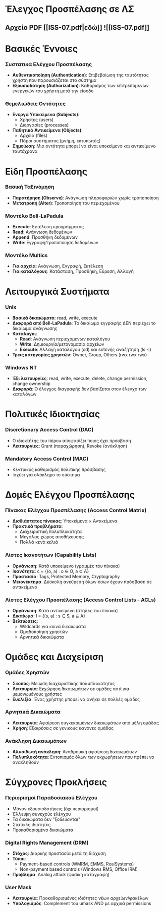 # Έλεγχος Προσπέλασης σε ΛΣ

## Αρχείο PDF [[ISS-07.pdf|εδώ]] ![[ISS-07.pdf]]
# Βασικές Έννοιες
### Συστατικά Ελέγχου Προσπέλασης
- **Αυθεντικοποίηση (Authentication)**: Επιβεβαίωση της ταυτότητας χρήστη που παρουσιάζεται στο σύστημα
- **Εξουσιοδότηση (Authorization)**: Καθορισμός των επιτρεπόμενων ενεργειών του χρήστη μετά την είσοδο
### Θεμελιώδεις Οντότητες
- **Ενεργά Υποκείμενα (Subjects)**:
    - Χρήστες (users)
    - Διεργασίες (processes)
- **Παθητικά Αντικείμενα (Objects)**:
    - Αρχεία (files)
    - Πόροι συστήματος (μνήμη, εκτυπωτές)
- **Σημείωση**: Μια οντότητα μπορεί να είναι υποκείμενο και αντικείμενο ταυτόχρονα
# Είδη Προσπέλασης
### Βασική Ταξινόμηση
- **Παρατήρηση (Observe)**: Ανάγνωση πληροφοριών χωρίς τροποποίηση
- **Μετατροπή (Alter)**: Τροποποίηση του περιεχομένου
### Μοντέλο Bell-LaPadula
- **Execute**: Εκτέλεση προγράμματος
- **Read**: Ανάγνωση δεδομένων
- **Append**: Προσθήκη δεδομένων
- **Write**: Εγγραφή/τροποποίηση δεδομένων
### Μοντέλο Multics
- **Για αρχεία**: Ανάγνωση, Εγγραφή, Εκτέλεση
- **Για καταλόγους**: Κατάσταση, Προσθήκη, Εύρεση, Αλλαγή
# Λειτουργικά Συστήματα
### Unix
- **Βασικά δικαιώματα**: read, write, execute
- **Διαφορά από Bell-LaPadula**: Το δικαίωμα εγγραφής ΔΕΝ περιέχει το δικαίωμα ανάγνωσης
- **Κατάλογοι**:
    - **Read**: Ανάγνωση περιεχομένων καταλόγου
    - **Write**: Δημιουργία/μετονομασία αρχείων
    - **Execute**: Αλλαγή καταλόγου (cd) και εκτενής αναζήτηση (ls -l)
- **Τρεις κατηγορίες χρηστών**: Owner, Group, Others (rwx rwx rwx)
### Windows NT
- **Έξι λειτουργίες**: read, write, execute, delete, change permission, change ownership
- **Διαφορά**: Ο έλεγχος διαγραφής δεν βασίζεται στον έλεγχο των καταλόγων
# Πολιτικές Ιδιοκτησίας
### Discretionary Access Control (DAC)
- Ο ιδιοκτήτης του πόρου αποφασίζει ποιος έχει πρόσβαση
- **Λειτουργίες**: Grant (παραχώρηση), Revoke (ανάκληση)
### Mandatory Access Control (MAC)
- Κεντρικός καθορισμός πολιτικής πρόσβασης
- Ισχύει για ολόκληρο το σύστημα
# Δομές Ελέγχου Προσπέλασης
### Πίνακας Ελέγχου Προσπέλασης (Access Control Matrix)
- **Δισδιάστατος πίνακας**: Υποκείμενα × Αντικείμενα
- **Πρακτικά προβλήματα**:
    - Διαχειριστική πολυπλοκότητα
    - Μεγάλος χώρος αποθήκευσης
    - Πολλά κενά κελιά
### Λίστες Ικανοτήτων (Capability Lists)
- **Οργάνωση**: Κατά υποκείμενο (γραμμές του πίνακα)
- **Ικανότητα**: c = {(o, a) : o ∈ O, a ⊆ A}
- **Προστασία**: Tags, Protected Memory, Cryptography
- **Μειονέκτημα**: Δύσκολη ανεύρεση όλων όσων έχουν πρόσβαση σε αντικείμενο
### Λίστες Ελέγχου Προσπέλασης (Access Control Lists - ACLs)
- **Οργάνωση**: Κατά αντικείμενο (στήλες του πίνακα)
- **Δικαίωμα**: l = {(s, a) : s ∈ S, a ⊆ A}
- **Βελτιώσεις**:
    - Wildcards για κοινά δικαιώματα
    - Ομαδοποίηση χρηστών
    - Αρνητικά δικαιώματα
# Ομάδες και Διαχείριση
### Ομάδες Χρηστών
- **Σκοπός**: Μείωση διαχειριστικής πολυπλοκότητας
- **Λειτουργία**: Εκχώρηση δικαιωμάτων σε ομάδες αντί για μεμονωμένους χρήστες
- **Ευελιξία**: Ένας χρήστης μπορεί να ανήκει σε πολλές ομάδες
### Αρνητικά Δικαιώματα
- **Λειτουργία**: Αφαίρεση συγκεκριμένων δικαιωμάτων από μέλη ομάδας
- **Χρήση**: Εξαιρέσεις σε γενικούς κανόνες ομάδας
### Ανάκληση Δικαιωμάτων
- **Αλυσιδωτή ανάκληση**: Αναδρομική αφαίρεση δικαιωμάτων
- **Πολυπλοκότητα**: Εντοπισμός όλων των εκχωρήσεων που πρέπει να ανακληθούν
# Σύγχρονες Προκλήσεις
### Περιορισμοί Παραδοσιακού Ελέγχου
- Μόνον εξουσιοδοτήσεις (όχι περιορισμοί)
- Έλλειψη συνεχούς ελέγχου
- Τα δικαιώματα δεν "ξοδεύονται"
- Στατικές ιδιότητες
- Προκαθορισμένα δικαιώματα
### Digital Rights Management (DRM)
- **Στόχος**: Διαρκής προστασία μετά τη διάχυση
- **Τύποι**:
    - Payment-based controls (WMRM, EMMS, RealSystems)
    - Non-payment based controls (Windows RMS, Office IRM)
- **Πρόβλημα**: Analog attack (φυσική καταγραφή)
### User Mask
- **Λειτουργία**: Προκαθορισμένες ιδιότητες νέων αρχείων/φακέλων
- **Υπολογισμός**: Complement του umask AND με αρχικά permissions